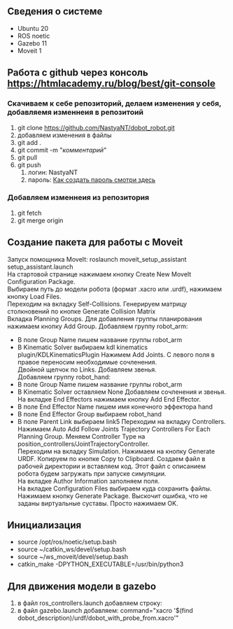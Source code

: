 ## Сведения о системе
- Ubuntu 20
- ROS noetic
- Gazebo 11
- Moveit 1
## Работа с github через консоль https://htmlacademy.ru/blog/best/git-console
### Скачиваем к себе репозиторий, делаем изменения у себя, добавляемя изменнеия в репозитоий
1. git clone https://github.com/NastyaNT/dobot_robot.git
2. добавляем изменения в файлы
3. git add .
4. git commit -m "*комментарий*"
5. git pull
6. git push
    1. логин: NastyaNT
    2. пароль: [Как создать пароль смотри здесь](https://docs.github.com/en/authentication/keeping-your-account-and-data-secure/creating-a-personal-access-token) 
### Добавляем изменнеия из репозитория
1. git fetch
2. git merge origin
## Создание пакета для работы с Moveit
Запуск помощника MoveIt: roslaunch moveit_setup_assistant setup_assistant.launch <br/>
На стартовой странице нажимаем кнопку Create New MoveIt Configuration Package. <br/>
Выбираем путь до модели робота (формат .xacro или .urdf), нажимаем кнопку Load Files. <br/>
Переходим на вкладку Self-Collisions. Генерируем матрицу столкновений по кнопке Generate Collision Matrix <br/>
Вкладка Planning Groups. Для добавления группы планирования нажимаем кнопку Add Group. Добавляем группу robot_arm:
- В поле Group Name пишем название группы robot_arm
- В Kinematic Solver выбираем kdl kinematics plugin/KDLKinematicsPlugin
Нажимем Add Joints. С левого поля в правое переносим необходимые сочленения. <br/>
Двойной щелчок по Links. Добавляем звенья. <br/>
Добавляем группу robot_hand:
- В поле Group Name пишем название группы robot_arm
- В Kinematic Solver оставляем None
Добавляем сочленения и звенья. <br/>
На вкладке End Effectors нажимаем кнопку Add End Effector.
- В поле End Effector Name пишем имя конечного эффектора hand
- В поле End Effector Group выбираем robot_hand
- В поле Parent Link выбираем link5
Переходим на вкладку Controllers. Нажимаем Auto Add Follow Joints Trajectory Controllers For Each Planning Group. Меняем Controller Type на position_controllers/JointTrajectoryController. <br/>
Переходим на вкладку Simulation. Нажимаем на кнопку Generate URDF. Копируем по кнопке Copy to Clipboard. Создаем файл в рабочей директории и вставляем код. Этот файл с описанием робота будем загружать при запуске симуляции. <br/>
На вкладке Author Information  заполняем поля. <br/>
На вкладке Configuration Files выбираем куда сохранить файлы. Нажимаем кнопку Generate Package. Выскочит ошибка, что не заданы виртуальные суставы. Просто нажимаем OK.
## Инициализация
- source /opt/ros/noetic/setup.bash
- source ~/catkin_ws/devel/setup.bash
- source ~/ws_moveit/devel/setup.bash
- catkin_make -DPYTHON_EXECUTABLE=/usr/bin/python3
## Для движения модели в gazebo
1. в файл ros_controllers.launch добавляем строку: <node name="robot_state_publisher" pkg="robot_state_publisher" type="robot_state_publisher" respawn="true" output="screen"/>
2. в файл gazebo.launch добавляем: command="xacro  '$(find dobot_description)/urdf/dobot_with_probe_from.xacro'"
